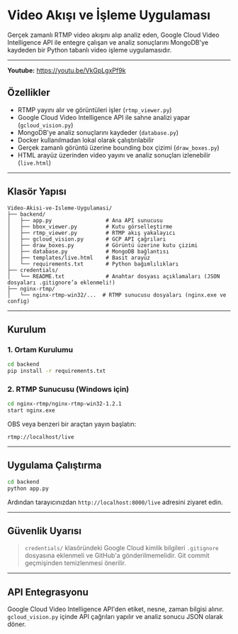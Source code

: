 # Video Akışı ve İşleme Uygulaması

Gerçek zamanlı RTMP video akışını alıp analiz eden, Google Cloud Video Intelligence API ile entegre çalışan ve analiz sonuçlarını MongoDB'ye kaydeden bir Python tabanlı video işleme uygulamasıdır.

---
**Youtube:** https://youtu.be/VkGpLgxPf9k
## Özellikler

*  RTMP yayını alır ve görüntüleri işler (`rtmp_viewer.py`)
*  Google Cloud Video Intelligence API ile sahne analizi yapar (`gcloud_vision.py`)
*  MongoDB'ye analiz sonuçlarını kaydeder (`database.py`)
*  Docker kullanılmadan lokal olarak çalıştırılabilir
*  Gerçek zamanlı görüntü üzerine bounding box çizimi (`draw_boxes.py`)
*  HTML arayüz üzerinden video yayını ve analiz sonuçları izlenebilir (`live.html`)

---

##  Klasör Yapısı

```
Video-Akisi-ve-Isleme-Uygulamasi/
├── backend/
│   ├── app.py                 # Ana API sunucusu
│   ├── bbox_viewer.py         # Kutu görselleştirme
│   ├── rtmp_viewer.py         # RTMP akış yakalayıcı
│   ├── gcloud_vision.py       # GCP API çağrıları
│   ├── draw_boxes.py          # Görüntü üzerine kutu çizimi
│   ├── database.py            # MongoDB bağlantısı
│   ├── templates/live.html    # Basit arayüz
│   └── requirements.txt       # Python bağımlılıkları
├── credentials/
│   └── README.txt             # Anahtar dosyası açıklamaları (JSON dosyaları .gitignore’a eklenmeli!)
├── nginx-rtmp/
│   └── nginx-rtmp-win32/...  # RTMP sunucusu dosyaları (nginx.exe ve config)
```

---

##  Kurulum

### 1. Ortam Kurulumu

```bash
cd backend
pip install -r requirements.txt
```

### 2. RTMP Sunucusu (Windows için)

```bash
cd nginx-rtmp/nginx-rtmp-win32-1.2.1
start nginx.exe
```

OBS veya benzeri bir araçtan yayın başlatın:

```
rtmp://localhost/live
```

---

##  Uygulama Çalıştırma

```bash
cd backend
python app.py
```

Ardından tarayıcınızdan `http://localhost:8000/live` adresini ziyaret edin.

---

##  Güvenlik Uyarısı

> `credentials/` klasöründeki Google Cloud kimlik bilgileri `.gitignore` dosyasına eklenmeli ve GitHub'a gönderilmemelidir. Git commit geçmişinden temizlenmesi önerilir.

---

## API Entegrasyonu

Google Cloud Video Intelligence API'den etiket, nesne, zaman bilgisi alınır.
`gcloud_vision.py` içinde API çağrıları yapılır ve analiz sonucu JSON olarak döner.
